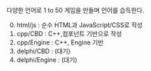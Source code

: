 다양한 언어로 1 to 50 게임을 만들며 언어를 습득한다.

0. html/js : 순수 HTML과 JavaScript/CSS로 작성
1. cpp/CBD : C++,컴포넌트 기반으로 작성
2. cpp/Engine : C++, Engine 기반
3. delphi/CBD : (대기)
4. delphi/Engine : (대기)